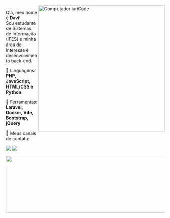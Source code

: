 <img src="https://camo.githubusercontent.com/4c8d92806e3c2322a2c390ffa0019c1d6f78a4d82108aa6946863ae362a763c8/68747470733a2f2f69322e77702e636f6d2f616c6c68746163636573732e696e666f2f77702d636f6e74656e742f75706c6f6164732f323031382f30332f70726f6772616d6d696e672e6769663f6669743d313238312532433731362673736c3d31" min-width="400px" max-width="400px" width="400px" align="right" alt="Computador iuriCode">


<p align="left"> 
  Olá, meu nome é <strong>Davi</strong>!<br>
  Sou estudante de Sistemas de Informação (IFES) e minha área de interesse é desenvolvimento back-end.
</p>

<p align="left">
  🦄 Linguagens: <strong>PHP, JavaScript, HTML/CSS e Python</strong>
</p>

<p align="left">
  💼 Ferramentas: <strong>Laravel, Docker, Vite, Bootstrap, jQuery</strong>
</p>

<p align="left">
  💌 Meus canais de contato:
</p>

<p align="left">
  <a href="#" alt="Gmail">
  <img src="https://img.shields.io/badge/-Gmail-FF0000?style=flat-square&labelColor=FF0000&logo=gmail&logoColor=white&link=davi.senra98@gmail.com" /></a>

  <a href="#" alt="Linkedin">
  <img src="https://img.shields.io/badge/-Linkedin-0e76a8?style=flat-square&logo=Linkedin&logoColor=white&link=www.linkedin.com/in/davisenra" /></a>
</p>  

<div align="center">
<img height="180em" width="840" src="https://github-readme-stats.vercel.app/api/top-langs/?username=davisenra&layout=compact&langs_count=7&theme="/>
</div>
